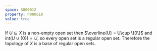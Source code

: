 ```yaml
---
space: S000012
property: P000010
value: true
---
```


If $U\subseteq X$ is a non-empty open set then $\overline{U} = U\cup \{0\}$ and $\text{int}(U\cup \{0\}) = U$, so every open set is a regular open set. Therefore the topology of $X$ is a base of regular open sets.